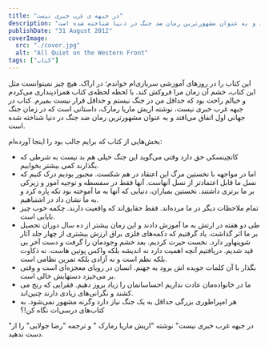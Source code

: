 ```yaml
---
title: "در جبهه ی غرب خبری نیست"
description: "این کتاب را در روزهای آموزشی سربازی‌ام خواندم؛ در اراک. هیچ چیز نمیتوانست مثل این کتاب، خشم آن زمان مرا فروکش کند. با لحظه لحظه‌ی کتاب همزادپنداری می‌کردم و خیالم راحت بود که حداقل من در جنگ نیستم و حداقل قرار نیست بمیرم. کتاب در جبهه غرب خبری نیست، نوشته اریش ماریا رمارک، داستانی است که در زمان جنگ جهانی اول اتفاق می‌افتد و به عنوان مشهورترین رمان ضد جنگ در دنیا شناخته شده است."
publishDate: "31 August 2012"
coverImage:
  src: "./cover.jpg"
  alt: "All Quiet on the Western Front"
tags: ["کتاب"]
---
```


این کتاب را در روزهای آموزشی سربازی‌ام خواندم؛ در اراک. هیچ چیز نمیتوانست مثل این کتاب، خشم آن زمان مرا فروکش کند. با لحظه لحظه‌ی کتاب همزادپنداری می‌کردم و خیالم راحت بود که حداقل من در جنگ نیستم و حداقل قرار نیست بمیرم. کتاب در جبهه غرب خبری نیست، نوشته اریش ماریا رمارک، داستانی است که در زمان جنگ جهانی اول اتفاق می‌افتد و به عنوان مشهورترین رمان ضد جنگ در دنیا شناخته شده است.

بخش‌هایی از کتاب که برایم جالب بود را اینجا آورده‌ام:

- کاتچینسکی حق دارد وقتی می‌گوید این جنگ خیلی هم بد نیست به شرطی که بگذارند کمی بیشتر بخوابیم.
- اما در مواجهه با نخستین مرگ این اعتقاد در هم شکست. مجبور بودیم درک کنیم که نسل ما قابل اعتمادتر از نسل آنهاست. آنها فقط در سفسطه و توجیه امور و زیرکی بر ما برتری داشتند. نخستین بمباران، دنیایی که آنها به ما آموخته بود تکه پاره کرد و به ما نشان داد در اشتباهیم.
- تمام ملاحظات دیگر در ما مرده‌اند. فقط حقایق‌اند که واقعیت دارند. چکمه خوب چیز نایابی است.
- طی دو هفته در ارتش به ما آموزش دادند و این زمان بیشتر از ده سال دوران تحصیل بر ما اثر گذاشت. یاد گرفتیم که دکمه‌های فلزی براق ارزش بیشتری از چهار جلد آثار شوپنهاور دارد. نخست حیرت کردیم. بعد خشم وجودمان را گرفت و دست آخر بی قید شدیم. دریافتیم آنچه اهمیت دارد نه اندیشه بلکه واکس پوتین هاست. نه ذکاوت بلکه نظم است و نه آزادی بلکه تمرین نظامی است.
- بگذار با آن کلمات جویده اش برود به جهنم. انسان در رویای معجزه‌ای است و وقتی بر می‌خیزد دستهایش خالی است.
- ما در خانواده‌مان عادت نداریم احساساتمان را زیاد بروز دهیم. فقرایی که رنج می کشند و نگرانی‌های زیادی دارند چنین‌اند.
- هر امپراطوری بزرگی حداقل به یک جنگ نیاز دارد وگرنه مشهور نمی‌شود. به کتاب‌های درسی‌ات نگاه کن!؟

"در جبهه غرب خبری نیست" نوشته "اریش ماریا رمارک " و ترجمه "رضا جولایی" را از دست ندهید.
